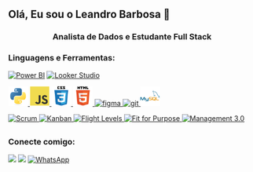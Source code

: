 ## Olá, Eu sou o Leandro Barbosa 👋

<h3 align="center">Analista de Dados e Estudante Full Stack</h3>

<h3 align="left">Linguagens e Ferramentas:</h3>
<p align="left"> 
<a href="https://powerbi.microsoft.com/" target="_blank"> <img src="https://upload.wikimedia.org/wikipedia/commons/c/cf/New_Power_BI_Logo.svg" alt="Power BI" width="40" height="40"/></a>
<a href="https://lookerstudio.google.com/" target="_blank"><img src="https://www.gstatic.com/analytics-lego/svg/ic_looker_studio.svg" alt="Looker Studio" width="40" height="40"/ </a>

<a href="https://www.python.org/" target="_blank"><img src="https://raw.githubusercontent.com/devicons/devicon/master/icons/python/python-original.svg" alt="Python" width="40" height="40"/> </a> 
<a href="https://developer.mozilla.org/en-US/docs/Web/JavaScript" target="_blank"> <img src="https://raw.githubusercontent.com/devicons/devicon/master/icons/javascript/javascript-original.svg" alt="javascript" width="40" height="40"/> </a>
<a href="https://www.w3schools.com/css/" target="_blank"> <img src="https://raw.githubusercontent.com/devicons/devicon/master/icons/css3/css3-original-wordmark.svg" alt="css3" width="40" height="40"/> </a> </a>
<a href="https://www.w3.org/html/" target="_blank"> <img src="https://raw.githubusercontent.com/devicons/devicon/master/icons/html5/html5-original-wordmark.svg" alt="html5" width="40" height="40"/> </a>
<a href="https://www.figma.com/" target="_blank"> <img src="https://www.vectorlogo.zone/logos/figma/figma-icon.svg" alt="figma" width="40" height="40"/> </a> 
<a href="https://git-scm.com/" target="_blank"> <img src="https://www.vectorlogo.zone/logos/git-scm/git-scm-icon.svg" alt="git" width="40" height="40"/> </a>
<a href="https://www.mysql.com/" target="_blank"><img src="https://raw.githubusercontent.com/devicons/devicon/master/icons/mysql/mysql-original-wordmark.svg" alt="MySQL" width="40" height="40"/> </a>

<a href="https://www.scrum.org/" target="_blank"><img src="https://scrumorg-website-prod.s3.amazonaws.com/drupal/inline-images/2022-09/asset_44psmi_0.png" alt="Scrum" width="40" height="40"/> </a>
<a href="https://kanbanize.com/kanban-resources/getting-started/what-is-kanban" target="_blank"> 
  <img src="https://br.k21.global/wp-content/uploads/2021/09/kanban-management-professional-kmpii.png" alt="Kanban" width="40" height="40"/> </a>
<a href="https://www.flightlevels.io/" target="_blank"> 
  <img src="https://br.k21.global/wp-content/uploads/2021/07/flight-levels-system-architecture-flsa-2.png" alt="Flight Levels" width="40" height="40"/> 
</a>
<a href="https://fitforpurposeframework.org/" target="_blank"><img src="https://br.k21.global/wp-content/uploads/2020/12/cxp_badges_kanban_f4p-1.png" alt="Fit for Purpose" width="40" height="40"/> </a>
<a href="https://management30.com/" target="_blank"> 
  <img src="https://management30.com/wp-content/themes/m30/images/m30-logo.png" alt="Management 3.0" width="40" height="40"/> 
</a>

##
<h3 align="left">Conecte comigo:</h3>
<p align="left">
<a href="https://www.linkedin.com/in/leandro-barbosa-de-lurde-aba337198/" target="_blank"><img src="https://img.shields.io/badge/-LinkedIn-%230077B5?style=for-the-badge&logo=linkedin&logoColor=white" target="_blank"></a> 
<a href = "mailto:le.barbosa@icloud.com"><img src="https://img.shields.io/badge/-Gmail-%23333?style=for-the-badge&logo=gmail&logoColor=white" target="_blank"></a>
<a href="https://wa.me/5569984279799" target="_blank"> <img src="https://img.shields.io/badge/WhatsApp-25D366?style=for-the-badge&logo=whatsapp&logoColor=white" alt="WhatsApp"/> 
</a>

</p>



